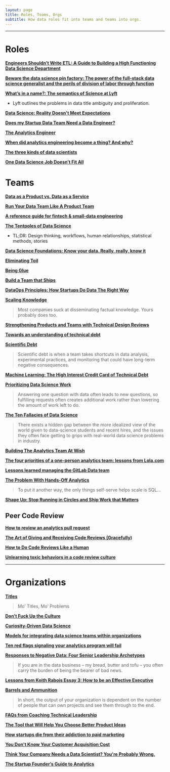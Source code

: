 ```yaml
---
layout: page
title: Roles, Teams, Orgs
subtitle: How data roles fit into teams and teams into orgs.
---
```


---

# Roles

[**Engineers Shouldn’t Write ETL: A Guide to Building a High Functioning Data Science Department**](https://multithreaded.stitchfix.com/blog/2016/03/16/engineers-shouldnt-write-etl/)

[**Beware the data science pin factory: The power of the full-stack data science generalist and the perils of division of labor through function**](https://multithreaded.stitchfix.com/blog/2019/03/11/FullStackDS-Generalists/)

[**What’s in a name?: The semantics of Science at Lyft**](https://eng.lyft.com/whats-in-a-name-ce42f419d16c)

-  Lyft outlines the problems in data title ambiguity and proliferation.

[**Data Science: Reality Doesn't Meet Expectations**](https://dfrieds.com/articles/data-science-reality-vs-expectations.html)

[**Does my Startup Data Team Need a Data Engineer?**](https://blog.fishtownanalytics.com/does-my-startup-data-team-need-a-data-engineer-b6f4d68d7da9)

[**The Analytics Engineer**](https://www.locallyoptimistic.com/post/analytics-engineer/)

[**When did analytics engineering become a thing? And why?**](https://blog.getdbt.com/what-is-an-analytics-engineer/)

[**The three kinds of data scientists**](http://www.residentmar.io/2018/10/18/roles-in-data-science.html)

[**One Data Science Job Doesn’t Fit All**](https://www.linkedin.com/pulse/one-data-science-job-doesnt-fit-all-elena-grewal/)

# Teams

[**Data as a Product vs. Data as a Service**](https://medium.com/@itunpredictable/data-as-a-product-vs-data-as-a-service-d9f7e622dc55)

[**Run Your Data Team Like A Product Team**](https://locallyoptimistic.com/post/run-your-data-team-like-a-product-team/)

[**A reference guide for fintech & small-data engineering**](https://medium.com/dangerous-engineering/a-reference-guide-for-fintech-small-data-engineering-bd65b9796d90)

[**The Tentpoles of Data Science**](https://simplystatistics.org/2019/01/18/the-tentpoles-of-data-science/)

- TL;DR: Design thinking, workflows, human relationships, statistical methods, stories

[**Data Science Foundations: Know your data. Really, really, know it**](https://towardsdatascience.com/data-science-foundations-know-your-data-really-really-know-it-a6bb97eb991c)

[**Eliminating Toil**](https://landing.google.com/sre/sre-book/chapters/eliminating-toil/)

[**Being Glue**](https://noidea.dog/glue)

[**Build a Team that Ships**](https://nav.al/build-a-team-that-ships)

[**DataOps Principles: How Startups Do Data The Right Way**](https://retina.ai/blog/dataops-principles/)

[**Scaling Knowledge**](https://blog.fishtownanalytics.com/scaling-knowledge-160f9f5a9b6c)

> Most companies suck at disseminating factual knowledge. Yours probably does too.

[**Strengthening Products and Teams with Technical Design Reviews**](https://medium.com/git-out-the-vote/strengthening-products-and-teams-with-technical-design-reviews-ae6a1bec5216)

[**Towards an understanding of technical debt**](https://kellanem.com/notes/towards-an-understanding-of-technical-debt)

[**Scientific Debt**](http://varianceexplained.org/r/scientific-debt/)

> Scientific debt is when a team takes shortcuts in data analysis, experimental practices, and monitoring that could have long-term negative consequences.

[**Machine Learning: The High Interest Credit Card of Technical Debt**](https://ai.google/research/pubs/pub43146)

[**Prioritizing Data Science Work**](https://towardsdatascience.com/prioritizing-data-science-work-936b3765fd45)

> Answering one question with data often leads to new questions, so fulfilling requests often creates additional work rather than lowering the amount of work left to do.

[**The Ten Fallacies of Data Science**](https://towardsdatascience.com/the-ten-fallacies-of-data-science-9b2af78a1862)

> There exists a hidden gap between the more idealized view of the world given to data-science students and recent hires, and the issues they often face getting to grips with real-world data science problems in industry.

[**Building The Analytics Team At Wish**](https://medium.com/wish-engineering/scaling-analytics-at-wish-619eacb97d16)

[**The four priorities of a one-person analytics team: lessons from Lola.com**](https://blog.getdbt.com/the-four-priorities-of-an-analytics-team-of-one-lessons-from-lola-com/)

[**Lessons learned managing the GitLab Data team**](https://about.gitlab.com/blog/2020/02/10/lessons-learned-as-data-team-manager/)

[**The Problem With Hands-Off Analytics**](https://mode.com/blog/problem-with-hands-off-analytics)

> To put it another way, the only things self-serve helps scale is SQL...

[**Shape Up: Stop Running in Circles and Ship Work that Matters**](https://basecamp.com/shapeup)

## Peer Code Review

[**How to review an analytics pull request**](https://blog.getdbt.com/how-to-review-an-analytics-pull-request/)

[**The Art of Giving and Receiving Code Reviews (Gracefully)**](http://www.alexandra-hill.com/2018/06/25/the-art-of-giving-and-receiving-code-reviews/)

[**How to Do Code Reviews Like a Human**](https://mtlynch.io/human-code-reviews-1/)

[**Unlearning toxic behaviors in a code review culture**](https://www.freecodecamp.org/news/unlearning-toxic-behaviors-in-a-code-review-culture-b7c295452a3c/)

---

# Organizations

[**Titles**](https://medium.com/@gokulrajaram/the-one-thing-ceos-should-delay-as-long-as-possible-ea28347714b0)

> Mo’ Titles, Mo’ Problems

[**Don’t Fuck Up the Culture**](https://medium.com/@bchesky/dont-fuck-up-the-culture-597cde9ee9d4)

[**Curiosity-Driven Data Science**](https://hbr.org/2018/11/curiosity-driven-data-science)

[**Models for integrating data science teams within organizations**](https://medium.com/swlh/models-for-integrating-data-science-teams-within-organizations-7c5afa032ebd)

[**Ten red flags signaling your analytics program will fail**](https://www.mckinsey.com/business-functions/mckinsey-analytics/our-insights/ten-red-flags-signaling-your-analytics-program-will-fail)

[**Responses to Negative Data: Four Senior Leadership Archetypes**](https://www.kaushik.net/avinash/leadership-archetypes-responses-to-negative-data/)

> If you are in the data business – my bread, butter and tofu – you often carry the burden of being the bearer of bad news.

[**Lessons from Keith Rabois Essay 3: How to be an Effective Executive**](https://delian.io/lessons-3)

[**Barrels and Ammunition**](https://www.conordewey.com/blog/barrels-and-ammunition/)

> In short, the output of your organization is dependent on the number of people that can own projects and see them through to the end.

[**FAQs from Coaching Technical Leadership**](https://kellanem.com/notes/faqs-from-coaching)

[**The Tool that Will Help You Choose Better Product Ideas**](https://medium.com/@itamargilad/finding-winning-ideas-using-the-confidence-tool-d8f2d8cc2c15)

[**How startups die from their addiction to paid marketing**](https://andrewchen.co/paid-marketing-addiction/)

[**You Don't Know Your Customer Acquisition Cost**](https://blog.usejournal.com/you-dont-know-your-customer-acquisition-cost-f7bf820f9d4a)

[**Think Your Company Needs a Data Scientist? You're Probably Wrong.**](https://www.entrepreneur.com/article/310505)

[**The Startup Founder’s Guide to Analytics**](https://thinkgrowth.org/the-startup-founders-guide-to-analytics-1d2176f20ac1)
